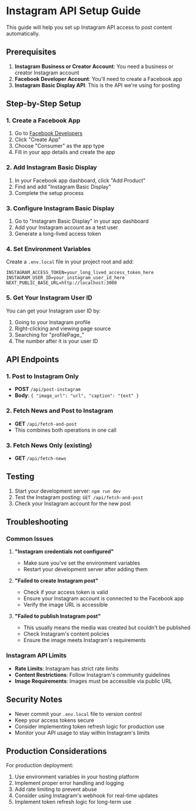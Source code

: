 # Instagram API Setup Guide

This guide will help you set up Instagram API access to post content automatically.

## Prerequisites

1. **Instagram Business or Creator Account**: You need a business or creator Instagram account
2. **Facebook Developer Account**: You'll need to create a Facebook app
3. **Instagram Basic Display API**: This is the API we're using for posting

## Step-by-Step Setup

### 1. Create a Facebook App

1. Go to [Facebook Developers](https://developers.facebook.com/)
2. Click "Create App"
3. Choose "Consumer" as the app type
4. Fill in your app details and create the app

### 2. Add Instagram Basic Display

1. In your Facebook app dashboard, click "Add Product"
2. Find and add "Instagram Basic Display"
3. Complete the setup process

### 3. Configure Instagram Basic Display

1. Go to "Instagram Basic Display" in your app dashboard
2. Add your Instagram account as a test user
3. Generate a long-lived access token

### 4. Set Environment Variables

Create a `.env.local` file in your project root and add:

```env
INSTAGRAM_ACCESS_TOKEN=your_long_lived_access_token_here
INSTAGRAM_USER_ID=your_instagram_user_id_here
NEXT_PUBLIC_BASE_URL=http://localhost:3000
```

### 5. Get Your Instagram User ID

You can get your Instagram user ID by:
1. Going to your Instagram profile
2. Right-clicking and viewing page source
3. Searching for "profilePage_" 
4. The number after it is your user ID

## API Endpoints

### 1. Post to Instagram Only
- **POST** `/api/post-instagram`
- **Body**: `{ "image_url": "url", "caption": "text" }`

### 2. Fetch News and Post to Instagram
- **GET** `/api/fetch-and-post`
- This combines both operations in one call

### 3. Fetch News Only (existing)
- **GET** `/api/fetch-news`

## Testing

1. Start your development server: `npm run dev`
2. Test the Instagram posting: `GET /api/fetch-and-post`
3. Check your Instagram account for the new post

## Troubleshooting

### Common Issues

1. **"Instagram credentials not configured"**
   - Make sure you've set the environment variables
   - Restart your development server after adding them

2. **"Failed to create Instagram post"**
   - Check if your access token is valid
   - Ensure your Instagram account is connected to the Facebook app
   - Verify the image URL is accessible

3. **"Failed to publish Instagram post"**
   - This usually means the media was created but couldn't be published
   - Check Instagram's content policies
   - Ensure the image meets Instagram's requirements

### Instagram API Limits

- **Rate Limits**: Instagram has strict rate limits
- **Content Restrictions**: Follow Instagram's community guidelines
- **Image Requirements**: Images must be accessible via public URL

## Security Notes

- Never commit your `.env.local` file to version control
- Keep your access tokens secure
- Consider implementing token refresh logic for production use
- Monitor your API usage to stay within Instagram's limits

## Production Considerations

For production deployment:
1. Use environment variables in your hosting platform
2. Implement proper error handling and logging
3. Add rate limiting to prevent abuse
4. Consider using Instagram's webhook for real-time updates
5. Implement token refresh logic for long-term use
